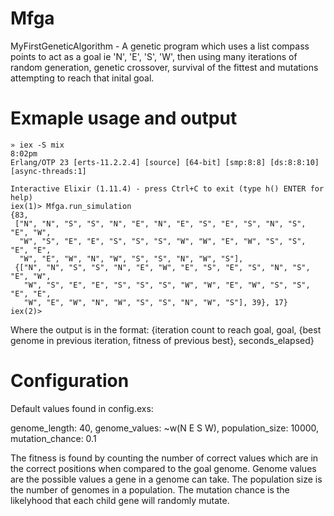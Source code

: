 # Mfga
MyFirstGeneticAlgorithm - A genetic program which uses a list compass points to act as a goal ie 'N', 'E', 'S', 'W', then using many iterations of random generation, genetic crossover, survival of the fittest and mutations attempting to reach that inital goal.

# Exmaple usage and output
    » iex -S mix                                                                                           8:02pm
    Erlang/OTP 23 [erts-11.2.2.4] [source] [64-bit] [smp:8:8] [ds:8:8:10] [async-threads:1]

    Interactive Elixir (1.11.4) - press Ctrl+C to exit (type h() ENTER for help)
    iex(1)> Mfga.run_simulation
    {83,
     ["N", "N", "S", "S", "N", "E", "N", "E", "S", "E", "S", "N", "S", "E", "W",
      "W", "S", "E", "E", "S", "S", "S", "W", "W", "E", "W", "S", "S", "E", "E",
      "W", "E", "W", "N", "W", "S", "S", "N", "W", "S"],
     {["N", "N", "S", "S", "N", "E", "W", "E", "S", "E", "S", "N", "S", "E", "W",
       "W", "S", "E", "E", "S", "S", "S", "W", "W", "E", "W", "S", "S", "E", "E",
       "W", "E", "W", "N", "W", "S", "S", "N", "W", "S"], 39}, 17}
    iex(2)> 

Where the output is in the format: {iteration count to reach goal, goal, {best genome in previous iteration, fitness of previous best}, seconds_elapsed}

# Configuration
Default values found in config.exs:

genome_length: 40,
genome_values: ~w(N E S W),
population_size: 10000,
mutation_chance: 0.1


The fitness is found by counting the number of correct values which are in the correct positions when compared to the goal genome.
Genome values are the possible values a gene in a genome can take.
The population size is the number of genomes in a population.
The mutation chance is the likelyhood that each child gene will randomly mutate.
